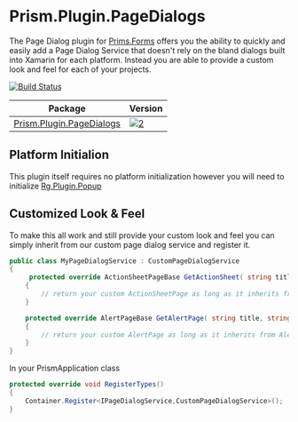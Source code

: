 # Prism.Plugin.PageDialogs

The Page Dialog plugin for [Prims.Forms](4) offers you the ability to quickly and easily add a Page Dialog Service that doesn't rely on the bland dialogs built into Xamarin for each platform. Instead you are able to provide a custom look and feel for each of your projects. 

[![Build Status](https://dev.azure.com/dansiegel/Prism.Plugins/_apis/build/status/Prism.Plugins.PageDialogs-CI)](https://dev.azure.com/dansiegel/Prism.Plugins/_build/latest?definitionId=30)

| Package | Version |
| ------- | ------- |
| [Prism.Plugin.PageDialogs](1) | [![2]][1] |

## Platform Initialion

This plugin itself requires no platform initialization however you will need to initialize [Rg.Plugin.Popup][3]

## Customized Look & Feel

To make this all work and still provide your custom look and feel you can simply inherit from our custom page dialog service and register it.

```cs
public class MyPageDialogService : CustomPageDialogService
{
     protected override ActionSheetPageBase GetActionSheet( string title, string message, string cancelButton, string destroyButton, string[] otherButtons )
    {
        // return your custom ActionSheetPage as long as it inherits from ActionSheetPageBase
    }

    protected override AlertPageBase GetAlertPage( string title, string message, string acceptButton, string cancelButton )
    {
        // return your custom AlertPage as long as it inherits from AlertPageBase
    }
}
```

In your PrismApplication class

```cs
protected override void RegisterTypes()
{
    Container.Register<IPageDialogService,CustomPageDialogService>();
}
```

[1]: https://www.nuget.org/packages/Prism.Plugin.PageDialogs
[2]: https://img.shields.io/nuget/vpre/Prism.Plugin.PageDialogs.svg
[3]: https://github.com/rotorgames/Rg.Plugins.Popup
[4]: https://github.com/PrismLibrary/Prism
